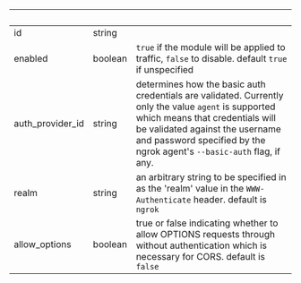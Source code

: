 <!-- Code generated for API Clients. DO NOT EDIT. -->

| &nbsp;           | &nbsp;  | &nbsp;                                                                                                                                                                                                                                              |
| ---------------- | ------- | --------------------------------------------------------------------------------------------------------------------------------------------------------------------------------------------------------------------------------------------------- |
| id               | string  |                                                                                                                                                                                                                                                     |
| enabled          | boolean | `true` if the module will be applied to traffic, `false` to disable. default `true` if unspecified                                                                                                                                                  |
| auth_provider_id | string  | determines how the basic auth credentials are validated. Currently only the value `agent` is supported which means that credentials will be validated against the username and password specified by the ngrok agent's `--basic-auth` flag, if any. |
| realm            | string  | an arbitrary string to be specified in as the 'realm' value in the `WWW-Authenticate` header. default is `ngrok`                                                                                                                                    |
| allow_options    | boolean | true or false indicating whether to allow OPTIONS requests through without authentication which is necessary for CORS. default is `false`                                                                                                           |
